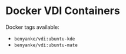 # Docker VDI Containers

Docker tags available:

 - `benyanke/vdi:ubuntu-kde`
 - `benyanke/vdi:ubuntu-mate`
